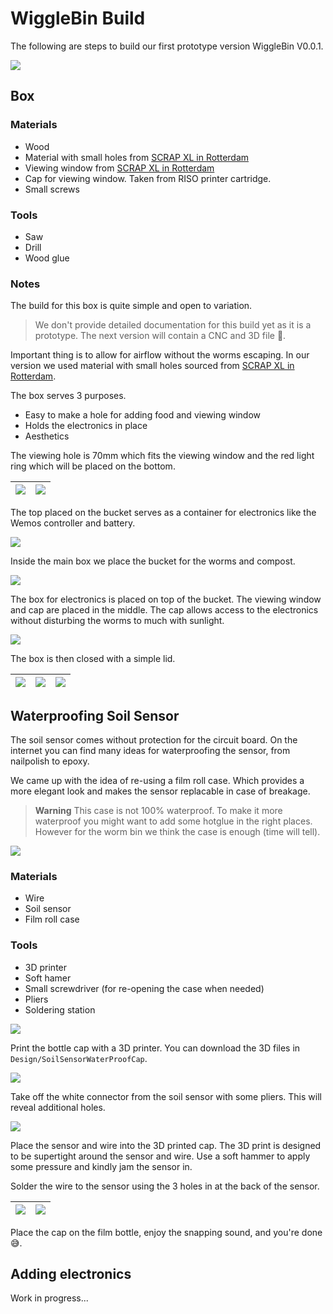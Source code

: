 # WiggleBin Build

The following are steps to build our first prototype version WiggleBin V0.0.1.

![](Images/WiggleBinV001/Box/WiggleBinPrototype001_Complete.jpg)

## Box

### Materials
- Wood
- Material with small holes from [SCRAP XL in Rotterdam](http://www.scrapxl.nl/)
- Viewing window from [SCRAP XL in Rotterdam](http://www.scrapxl.nl/)
- Cap for viewing window. Taken from RISO printer cartridge.
- Small screws

### Tools
- Saw
- Drill
- Wood glue

### Notes

The build for this box is quite simple and open to variation. 

> We don't provide detailed documentation for this build yet as it is a prototype. The next version will contain a CNC and 3D file 🤞.

Important thing is to allow for airflow without the worms escaping. In our version we used material with small holes sourced from [SCRAP XL in Rotterdam](http://www.scrapxl.nl/).

The box serves 3 purposes. 
* Easy to make a hole for adding food and viewing window
* Holds the electronics in place
* Aesthetics

The viewing hole is 70mm which fits the viewing window and the red light ring which will be placed on the bottom.

| ![](Images/WiggleBinV001/Box/WiggleBinPrototype001_Overview_Top_Lid.jpg) | ![](Images/WiggleBinV001/Box/WiggleBinPrototype001_Overview_Bottom_Lid.jpg) 
|-|-|

The top placed on the bucket serves as a container for electronics like the Wemos controller and battery. 

![](Images/WiggleBinV001/Box/WiggleBinPrototype001_Overview_Top_Box.jpg)

Inside the main box we place the bucket for the worms and compost.

![](Images/WiggleBinV001/Box/WiggleBinPrototype001_Overview_Bucket.jpg)

The box for electronics is placed on top of the bucket. The viewing window and cap are placed in the middle. The cap allows access to the electronics without disturbing the worms to much with sunlight.

![](Images/WiggleBinV001/Box/WiggleBinPrototype001_Top_With_Cap.jpg)

The box is then closed with a simple lid.

| ![](Images/WiggleBinV001/Box/WiggleBinPrototype001_Overview_Top_Lid_Left.jpg) | ![](Images/WiggleBinV001/Box/WiggleBinPrototype001_Complete.jpg) | ![](Images/WiggleBinV001/Box/WiggleBinPrototype001_Overview_Top_Lid_Right.jpg) |
|-|-|-|

## Waterproofing Soil Sensor

The soil sensor comes without protection for the circuit board. On the internet you can find many ideas for waterproofing the sensor, from nailpolish to epoxy. 

We came up with the idea of re-using a film roll case. Which provides a more elegant look and makes the sensor replacable in case of breakage.

> **Warning**
> This case is not 100% waterproof. To make it more waterproof you might want to add some hotglue in the right places. However for the worm bin we think the case is enough (time will tell).

![](Images/WiggleBinV001/SoilSensor/SoilSensorWaterproof_Complete.jpg)

### Materials
- Wire 
- Soil sensor
- Film roll case

### Tools
- 3D printer
- Soft hamer
- Small screwdriver (for re-opening the case when needed)
- Pliers
- Soldering station

![](Images/WiggleBinV001/SoilSensor/SoilSensorWaterproof_Tools.jpg)

Print the bottle cap with a 3D printer. You can download the 3D files in `Design/SoilSensorWaterProofCap`.

![](Images/WiggleBinV001/SoilSensor/SoilSensorWaterproof_3D_print.jpg)

Take off the white connector from the soil sensor with some pliers. This will reveal additional holes. 

![](Images/WiggleBinV001/SoilSensor/SoilSensorWaterproof_3D_Pliers.jpg)

Place the sensor and wire into the 3D printed cap. The 3D print is designed to be supertight around the sensor and wire. Use a soft hammer to apply some pressure and kindly jam the sensor in.

Solder the wire to the sensor using the 3 holes in at the back of the sensor. 

| ![](Images/WiggleBinV001/SoilSensor/SoilSensorWaterproof_Sensor_In_Cap_Front.jpg) | ![](Images/WiggleBinV001/SoilSensor/SoilSensorWaterproof_Sensor_In_Cap_Back.jpg) | 
|-|-|

Place the cap on the film bottle, enjoy the snapping sound, and you're done 😅.

## Adding electronics

Work in progress...